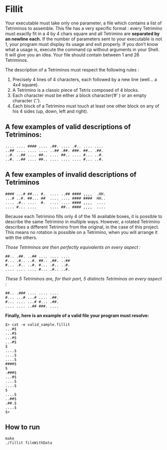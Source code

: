 # Fillit

Your executable must take only one parameter, a file which contains a list of Tetriminos
to assemble. This file has a very specific format : every Tetrimino must exactly fit in a
4 by 4 chars square and all Tetrimino are **separated by an newline each.**
If the number of parameters sent to your executable is not 1, your program must display
its usage and exit properly. If you don’t know what a usage is, execute the command
cp without arguments in your Shell. It will give you an idea. Your file should contain
between 1 and 26 Tetriminos.

The description of a Tetriminos must respect the following rules :
  1. Precisely 4 lines of 4 characters, each followed by a new line (well... a 4x4 square).
  2. A Tetrimino is a classic piece of Tetris composed of 4 blocks.
  3. Each character must be either a block character(’#’ ) or an empty character (’.’).
  4. Each block of a Tetrimino must touch at least one other block on any of his 4 sides (up, down, left and right).

## A few examples of valid descriptions of Tetriminos:
```
.... .... #### .... .##. .... .#.. .... ....
..## .... .... .... ..## .##. ###. ##.. .##.
..#. ..## .... ##.. .... ##.. .... #... ..#.
..#. ..## .... ##.. .... .... .... #... ..#.
```
## A few examples of invalid descriptions of Tetriminos
```
#### ...# ##... #.  .... ..## #### ,,,,  .HH.
...# ..#. ##... ##  .... .... #### ####  HH..
.... .#.. ....  #.  .... .... #### ,,,,  ....
.... #... ....      .... ##.. #### ,,,,  ....
```
  Because each Tetrimino fills only 4 of the 16 available boxes, it is possible to describe
the same Tetrimino in multiple ways. However, a rotated Tetrimino describes a different
Tetrimino from the original, in the case of this project. This means no rotation is possible
on a Tetrimino, when you will arrange it with the others.

*Those Tetriminos are then perfectly equivalents on every aspect :*
```
##.. .##. ..## .... .... ....
#... .#.. ..#. ##.. .##. ..##
#... .#.. ..#. #... .#.. ..#.
.... .... .... #... .#.. ..#.
```

*These 5 Tetriminos are, for their part, 5 distincts Tetriminos on every aspect :*
```
##.. .### .... .... ....
#... ...# ...# .... .##.
#... .... ...# #... .##.
.... .... ..## ###. ....
```

**Finally, here is an example of a valid file your program must resolve:**
```
$> cat -e valid_sample.fillit
...#$
...#$
...#$
...#$
$
....$
....$
....$
####$
$
.###$
...#$
....$
....$
$
....$
..##$
.##.$
....$
$>
```
## How to run

```
make
./fillit fileWithData
```
